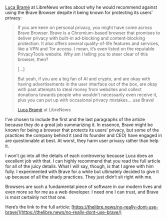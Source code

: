 [Luca Bramè](https://thelibre.news/no-really-dont-use-brave/) at LibreNews writes about why he would recommend against using the Brave Browser despite it being known for protecting its users’ privacy:

> If you are keen on personal privacy, you might have come across Brave Browser. Brave is a Chromium-based browser that promises to deliver privacy with built-in ad-blocking and content-blocking protection. It also offers several quality-of-life features and services, like a VPN and Tor access. I mean, it’s even listed on the reputable PrivacyTools website. Why am I telling you to steer clear of this browser, then?
> 
> \[…\]
> 
> But yeah, if you are a big fan of AI and crypto, and are okay with having advertisements in the user interface out of the box, are okay with past attempts to steal money from websites and collect donations towards people who wouldn’t necessarily even receive it, plus you can put up with occasional privacy mistakes… use Brave!
> 
> [Luca Bramè](https://thelibre.news/no-really-dont-use-brave/) at LibreNews

I’ve chosen to include the first and the last paragraphs of the article because they do a great job summarizing it. In essence, Brave might be known for being a browser that protects its users’ privacy, but some of the practices the company behind it (and its founder and CEO) have engaged in are questionable at best. At worst, they harm user privacy rather than help it.

I won’t go into all the details of each controversy because Luca does an excellent job with that. I can highly recommend that you read the full article for all of the juicy details. What I will say, though, is that I agree with him fully. I experimented with Brave for a while but ultimately decided to give it up because of all the shady practices. They just didn’t sit right with me.

Browsers are such a fundamental piece of software in our modern lives and even more so for me as a web developer. I need one I can trust, and Brave is most certainly not that one.

Here’s the link to the full article: [https://thelibre.news/no-really-dont-use-brave/](https://thelibre.news/no-really-dont-use-brave/)